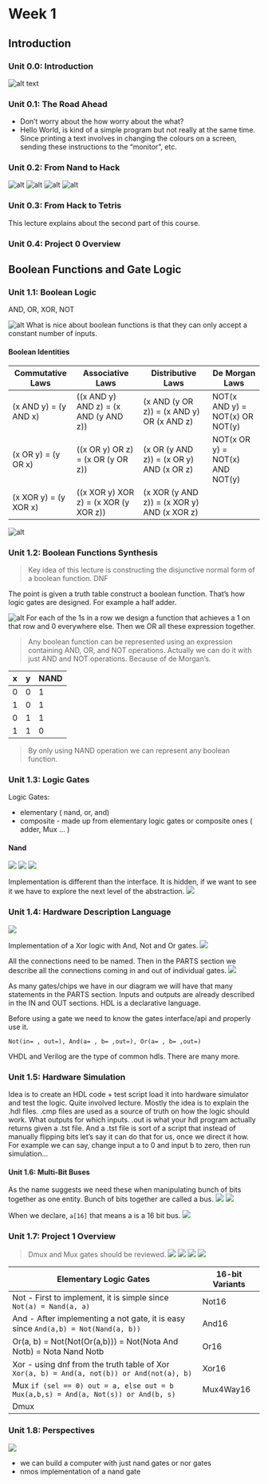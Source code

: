 # Week 1
## Introduction
### Unit 0.0: Introduction
![alt text](images/image.png)
### Unit 0.1: The Road Ahead
- Don’t worry about the how worry about the what?
- Hello World, is kind of a simple program but not really at the same time. Since printing a text involves in changing the colours on a screen, sending these instructions to the “monitor”, etc.
### Unit 0.2: From Nand to Hack
![alt](images/image-20240110-152709.png)
![alt](images/image-20240110-152856.png)
![alt](images/image-20240110-153413.png)
![alt](images/image-20240110-153524.png)

### Unit 0.3: From Hack to Tetris
This lecture explains about the second part of this course. 
### Unit 0.4: Project 0 Overview

## Boolean Functions and Gate Logic
### Unit 1.1: Boolean Logic
AND, OR, XOR, NOT

![alt](images/image-20240111-000601.png)
What is nice about boolean functions is that they can only accept a constant number of inputs.
#### Boolean Identities
| Commutative Laws | Associative Laws | Distributive Laws | De Morgan Laws |
|------------------|------------------|-------------------|----------------|
|(x AND y) = (y AND x)|((x AND y) AND z) = (x AND (y AND z))|(x AND (y OR z)) = (x AND y) OR (x AND z)|NOT(x AND y) = NOT(x) OR NOT(y)|
|(x OR y) = (y OR x)|((x OR y) OR z) = (x OR (y OR z))|(x OR (y AND z)) = (x OR y) AND (x OR z)|NOT(x OR y) = NOT(x) AND NOT(y)|
|(x XOR y) = (y XOR x)|((x XOR y) XOR z) = (x XOR (y XOR z))|(x XOR (y AND z)) = (x XOR y) AND (x XOR z)||

![alt](images/image-20240131-153917.png)
### Unit 1.2: Boolean Functions Synthesis
> Key idea of this lecture is constructing the disjunctive normal form of a boolean function. DNF

The point is given a truth table construct a boolean function. That’s how logic gates are designed. For example a half adder.

![alt](images/image-20240111-002708.png)
For each of the 1s in a row we design a function that achieves a 1 on that row and 0 everywhere else. Then we OR all these expression together.

> Any boolean function can be represented using an expression containing AND, OR, and NOT operations. Actually we can do it with just AND and NOT operations. Because of de Morgan’s.

| x | y | NAND |
| --- | --- | --- |
|0|0|1|
|1|0|1|
|0|1|1|
|1|1|0|

> By only using NAND operation we can represent any boolean function.

### Unit 1.3: Logic Gates
Logic Gates:
- elementary ( nand, or, and)
- composite - made up from elementary logic gates or composite ones ( adder, Mux … )
#### Nand
![](images/image-20240111-220656.png)
![](images/image-20240111-220728.png)
![](images/image-20240111-221050.png)

Implementation is different than the interface. It is hidden, if we want to see it we have to explore the next level of the abstraction.
![](images/image-20240111-221355.png)

### Unit 1.4: Hardware Description Language
![](images/image-20240112-212912.png)

Implementation of a Xor logic with And, Not and Or gates.
![](images/image-20240112-213209.png)

All the connections need to be named.
Then in the PARTS section we describe all the connections coming in and out of individual gates.
![](images/image-20240112-214044.png)

As many gates/chips we have in our diagram we will have that many statements in the PARTS section. Inputs and outputs are already described in the IN and OUT sections.
HDL is a declarative language.

Before using a gate we need to know the gates interface/api and properly use it.

`Not(in= , out=), And(a= , b= ,out=), Or(a= , b= ,out=)`

VHDL and Verilog are the type of common hdls. There are many more.

### Unit 1.5: Hardware Simulation
Idea is to create an HDL code + test script load it into hardware simulator and test the logic.
Quite involved lecture. Mostly the idea is to explain the .hdl files.
.cmp files are used as a source of truth on how the logic should work. What outputs for which inputs.
.out is what your hdl program actually returns given a .tst file.
And a .tst file is sort of a script that instead of manually flipping bits let’s say it can do that for us, once we direct it how. For example we can say, change input a to 0 and input b to zero, then run simulation…

#### Unit 1.6: Multi-Bit Buses
As the name suggests we need these when manipulating bunch of bits together as one entity. Bunch of bits together are called a bus.
![](images/image-20240122-221351.png)
![](images/image-20240122-221426.png)

When we declare, `a[16]` that means a is a 16 bit bus. 
![](images/image-20240130-212305.png)
 
### Unit 1.7: Project 1 Overview

> Dmux and Mux gates should be reviewed.
![](images/image-20240130-212731.png)
![](images/image-20240131-212455.png)
![](images/image-20240130-213944.png)
![](images/image-20240205-220535.png)

| Elementary Logic Gates | 16-bit Variants |
| --- | --- |
| Not - First to implement, it is simple since `Not(a) = Nand(a, a)` | Not16|
| And - After implementing a not gate, it is easy since `And(a,b) = Not(Nand(a, b))` | And16|
| Or(a, b) = Not(Not(Or(a,b))) = Not(Nota And Notb) = Nota Nand Notb | Or16 |
| Xor - using dnf from the truth table of Xor `Xor(a, b) = And(a, not(b)) or And(not(a), b)` | Xor16 |
| Mux `if (sel == 0) out = a, else out = b Mux(a,b,s) = And(a, Not(s)) or And(b, s)` | Mux4Way16 |
| Dmux | |
 
 
### Unit 1.8: Perspectives
![](images/image-20240207-230950.png)
- we can build a computer with just nand gates or nor gates
- nmos implementation of a nand gate
